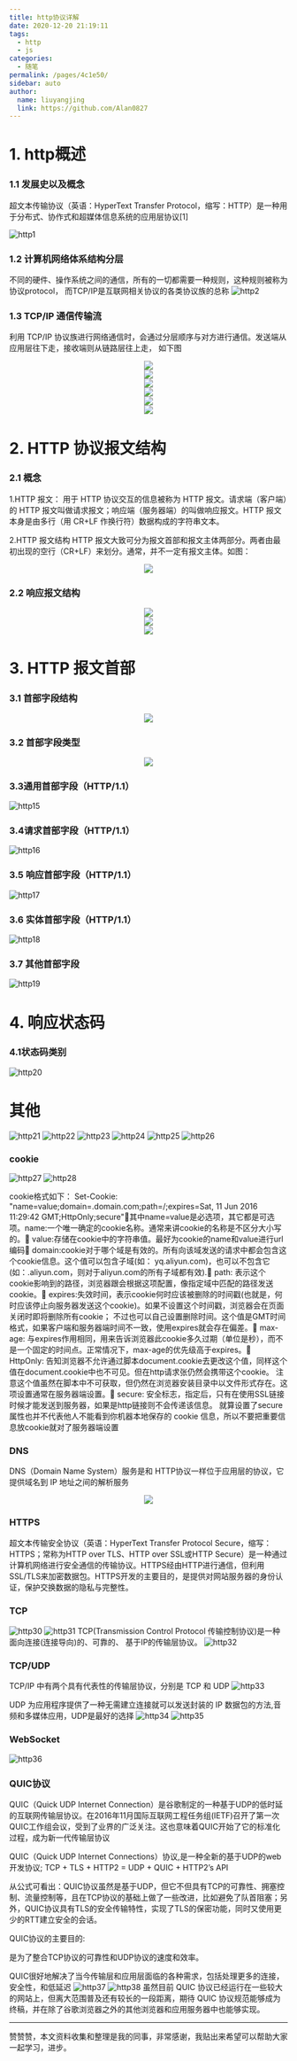 ```yaml
---
title: http协议详解
date: 2020-12-20 21:19:11
tags: 
  - http
  - js
categories:
  - 随笔
permalink: /pages/4c1e50/
sidebar: auto
author: 
  name: liuyangjing
  link: https://github.com/Alan0827
---
```


# 1. http概述
### 1.1 发展史以及概念
超文本传输协议（英语：HyperText Transfer Protocol，缩写：HTTP）是一种用于分布式、协作式和超媒体信息系统的应用层协议[1]

![http1](https://cdn.staticaly.com/gh/Alan0827/image-house@master/20220907/http1.6o4d97zanh80.jpg)

### 1.2 计算机网络体系结构分层
不同的硬件、操作系统之间的通信，所有的一切都需要一种规则，这种规则被称为 协议protocol， 而TCP/IP是互联网相关协议的各类协议族的总称
![http2](https://cdn.staticaly.com/gh/Alan0827/image-house@master/20220907/http2.67gx3i2xo5w0.jpg)

### 1.3 TCP/IP 通信传输流
利用 TCP/IP 协议族进行网络通信时，会通过分层顺序与对方进行通信。发送端从应用层往下走，接收端则从链路层往上走， 如下图
<div align=center><img src="https://cdn.staticaly.com/gh/Alan0827/image-house@master/20220907/http3.15ekbjp5k1ds.jpg"></div>

<div align=center><img src="https://cdn.staticaly.com/gh/Alan0827/image-house@master/20220907/http4.2ov4abqbauq0.jpg"></div>

<div align=center><img src="https://cdn.staticaly.com/gh/Alan0827/image-house@master/20220907/http5.4ewa6dd4tyq0.jpg"></div>

<div align=center><img src="https://cdn.staticaly.com/gh/Alan0827/image-house@master/20220907/http6.14odfgkgpyw0.jpg"></div>

<div align=center><img src="https://cdn.staticaly.com/gh/Alan0827/image-house@master/20220907/http7.27bh0ckj7vb4.jpg"></div>
<div align=center><img src="https://cdn.staticaly.com/gh/Alan0827/image-house@master/20220907/http8.6nwvuwst9qw0.jpg"></div>

# 2. HTTP 协议报文结构
### 2.1 概念
1.HTTP 报文：
用于 HTTP 协议交互的信息被称为 HTTP 报文。请求端（客户端）的 HTTP 报文叫做请求报文；响应端（服务器端）的叫做响应报文。HTTP 报文本身是由多行（用 CR+LF 作换行符）数据构成的字符串文本。

2.HTTP 报文结构
HTTP 报文大致可分为报文首部和报文主体两部分。两者由最初出现的空行（CR+LF）来划分。通常，并不一定有报文主体。如图：

<div align=center><img src="https://cdn.staticaly.com/gh/Alan0827/image-house@master/20220907/http9.4sfd6paj1qw.jpg"></div>

### 2.2 响应报文结构
<div align=center><img src="https://cdn.staticaly.com/gh/Alan0827/image-house@master/20220907/http10.4rpvr01v3no0.jpg"></div>
<div align=center><img src="https://cdn.staticaly.com/gh/Alan0827/image-house@master/20220907/http11.2kpnfc03abw0.jpg"></div>
<div align=center><img src="https://cdn.staticaly.com/gh/Alan0827/image-house@master/20220907/http12.6sent2ln8pg0.jpg"></div>

# 3. HTTP 报文首部
### 3.1 首部字段结构
<div align=center><img src="https://cdn.staticaly.com/gh/Alan0827/image-house@master/20220907/http13.2yuigg8x88g0.jpg"></div>

### 3.2 首部字段类型
<div align=center><img src="https://cdn.staticaly.com/gh/Alan0827/image-house@master/20220907/http14.4qm3oto8t6g0.jpg"></div>


### 3.3通用首部字段（HTTP/1.1）
![http15](https://cdn.staticaly.com/gh/Alan0827/image-house@master/20220907/http15.4rcho4od9ee0.jpg)

### 3.4请求首部字段（HTTP/1.1）
![http16](https://cdn.staticaly.com/gh/Alan0827/image-house@master/20220907/http16.56p63ep7lvk0.jpg)

### 3.5 响应首部字段（HTTP/1.1）
![http17](https://cdn.staticaly.com/gh/Alan0827/image-house@master/20220907/http17.1q7kvv9gcyf4.jpg)

### 3.6 实体首部字段（HTTP/1.1）
![http18](https://cdn.staticaly.com/gh/Alan0827/image-house@master/20220907/http18.4jrxxg81ok80.jpg)

### 3.7 其他首部字段
![http19](https://cdn.staticaly.com/gh/Alan0827/image-house@master/20220907/http19.th2bkc4ky1c.jpg)

# 4. 响应状态码
### 4.1状态码类别
![http20](https://cdn.staticaly.com/gh/Alan0827/image-house@master/20220907/http20.788dgrnib880.jpg)


# 其他
![http21](https://cdn.staticaly.com/gh/Alan0827/image-house@master/20220907/http21.4njx5yn21qw0.jpg)
![http22](https://cdn.staticaly.com/gh/Alan0827/image-house@master/20220907/http22.55hnc2qcmis0.jpg)
![http23](https://cdn.staticaly.com/gh/Alan0827/image-house@master/20220907/http23.57nxdib9pi00.jpg)
![http24](https://cdn.staticaly.com/gh/Alan0827/image-house@master/20220907/http24.lnnk1labbf4.jpg)
![http25](https://cdn.staticaly.com/gh/Alan0827/image-house@master/20220907/http25.699pigcn3t40.jpg)
![http26](https://cdn.staticaly.com/gh/Alan0827/image-house@master/20220907/http26.71bjzxwydks0.jpg)


### cookie
![http27](https://cdn.staticaly.com/gh/Alan0827/image-house@master/20220907/http27.4czninkgwdk0.jpg)
![http28](https://cdn.staticaly.com/gh/Alan0827/image-house@master/20220907/http28.7gbwoxj6izc.jpg)

cookie格式如下：
Set-Cookie: "name=value;domain=.domain.com;path=/;expires=Sat, 11 Jun 2016 11:29:42 GMT;HttpOnly;secure"其中name=value是必选项，其它都是可选项。name:一个唯一确定的cookie名称。通常来讲cookie的名称是不区分大小写的。
value:存储在cookie中的字符串值。最好为cookie的name和value进行url编码
domain:cookie对于哪个域是有效的。所有向该域发送的请求中都会包含这个cookie信息。这个值可以包含子域(如：
yq.aliyun.com)，也可以不包含它(如：.aliyun.com，则对于aliyun.com的所有子域都有效).
path: 表示这个cookie影响到的路径，浏览器跟会根据这项配置，像指定域中匹配的路径发送cookie。
expires:失效时间，表示cookie何时应该被删除的时间戳(也就是，何时应该停止向服务器发送这个cookie)。如果不设置这个时间戳，浏览器会在页面关闭时即将删除所有cookie；
不过也可以自己设置删除时间。这个值是GMT时间格式，如果客户端和服务器端时间不一致，使用expires就会存在偏差。
max-age: 与expires作用相同，用来告诉浏览器此cookie多久过期（单位是秒），而不是一个固定的时间点。正常情况下，max-age的优先级高于expires。
HttpOnly: 告知浏览器不允许通过脚本document.cookie去更改这个值，同样这个值在document.cookie中也不可见。但在http请求张仍然会携带这个cookie。
注意这个值虽然在脚本中不可获取，但仍然在浏览器安装目录中以文件形式存在。这项设置通常在服务器端设置。
secure: 安全标志，指定后，只有在使用SSL链接时候才能发送到服务器，如果是http链接则不会传递该信息。
就算设置了secure 属性也并不代表他人不能看到你机器本地保存的 cookie 信息，所以不要把重要信息放cookie就对了服务器端设置

### DNS

DNS（Domain Name System）服务是和 HTTP协议一样位于应用层的协议，它提供域名到 IP 地址之间的解析服务
<div align=center><img src="https://cdn.staticaly.com/gh/Alan0827/image-house@master/20220907/http29.1ps0tla6r16o.jpg"></div>

### HTTPS
超文本传输安全协议（英语：HyperText Transfer Protocol Secure，缩写：HTTPS；常称为HTTP over TLS、HTTP over SSL或HTTP Secure）是一种通过计算机网络进行安全通信的传输协议。HTTPS经由HTTP进行通信，但利用SSL/TLS来加密数据包。HTTPS开发的主要目的，是提供对网站服务器的身份认证，保护交换数据的隐私与完整性。

### TCP
![http30](https://cdn.staticaly.com/gh/Alan0827/image-house@master/20220907/http30.3a27qs84lk20.jpg)
![http31](https://cdn.staticaly.com/gh/Alan0827/image-house@master/20220907/http31.qcbmuyatk40.jpg)
TCP(Transmission Control Protocol 传输控制协议)是一种面向连接(连接导向)的、可靠的、 基于IP的传输层协议。
![http32](https://cdn.staticaly.com/gh/Alan0827/image-house@master/20220907/http32.7d0vscjhbf00.jpg)

### TCP/UDP
TCP/IP 中有两个具有代表性的传输层协议，分别是 TCP 和 UDP
![http33](https://cdn.staticaly.com/gh/Alan0827/image-house@master/20220907/http33.3kby3w30buw0.jpg)

UDP 为应用程序提供了一种无需建立连接就可以发送封装的 IP 数据包的方法,音频和多媒体应用，UDP是最好的选择
![http34](https://cdn.staticaly.com/gh/Alan0827/image-house@master/20220907/http34.2yyqvniqyh20.jpg)
![http35](https://cdn.staticaly.com/gh/Alan0827/image-house@master/20220907/http35.5ln9wi3yf6g0.jpg)

### WebSocket 
![http36](https://cdn.staticaly.com/gh/Alan0827/image-house@master/20220907/http36.2jldn3xvyh00.jpg)


### QUIC协议
QUIC（Quick UDP Internet Connection）是谷歌制定的一种基于UDP的低时延的互联网传输层协议。在2016年11月国际互联网工程任务组(IETF)召开了第一次QUIC工作组会议，受到了业界的广泛关注。这也意味着QUIC开始了它的标准化过程，成为新一代传输层协议



QUIC（Quick UDP Internet Connections）协议,是一种全新的基于UDP的web开发协议; 
TCP + TLS + HTTP2 = UDP + QUIC + HTTP2’s API

从公式可看出：QUIC协议虽然是基于UDP，但它不但具有TCP的可靠性、拥塞控制、流量控制等，且在TCP协议的基础上做了一些改进，比如避免了队首阻塞；另外，QUIC协议具有TLS的安全传输特性，实现了TLS的保密功能，同时又使用更少的RTT建立安全的会话。



QUIC协议的主要目的:

是为了整合TCP协议的可靠性和UDP协议的速度和效率。

QUIC很好地解决了当今传输层和应用层面临的各种需求，包括处理更多的连接，安全性，和低延迟
![http37](https://cdn.staticaly.com/gh/Alan0827/image-house@master/20220907/http37.5rzezd5yqzo0.jpg)
![http38](https://cdn.staticaly.com/gh/Alan0827/image-house@master/20220907/http38.1ih0x0oeiirk.jpg)
虽然目前 QUIC 协议已经运行在一些较大的网站上，但离大范围普及还有较长的一段距离，期待 QUIC 协议规范能够成为终稿，并在除了谷歌浏览器之外的其他浏览器和应用服务器中也能够实现。

---

赞赞赞，本文资料收集和整理是我的同事，非常感谢，我贴出来希望可以帮助大家一起学习，进步。































